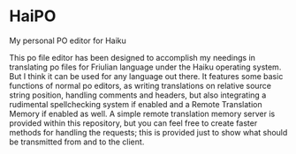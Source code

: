 # HaiPO
My personal PO editor for Haiku

This po file editor has been designed to accomplish my needings in translating po files for Friulian language under the Haiku 
operating system. But I think it can be used for any language out there.
It features some basic functions of normal po editors, as writing translations on relative source string position, handling
comments and headers, but also integrating a rudimental spellchecking system if enabled and a Remote Translation Memory if
enabled as well. A simple remote translation memory server is provided within this repository, but you can feel free to create
faster methods for handling the requests; this is provided just to show what should be transmitted from and to the client.

